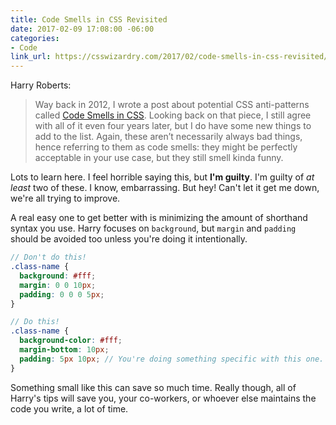 ```yaml
---
title: Code Smells in CSS Revisited
date: 2017-02-09 17:08:00 -06:00
categories:
- Code
link_url: https://csswizardry.com/2017/02/code-smells-in-css-revisited/
---
```


Harry Roberts:

> Way back in 2012, I wrote a post about potential CSS anti-patterns called [Code Smells in CSS](https://csswizardry.com/2012/11/code-smells-in-css/). Looking back on that piece, I still agree with all of it even four years later, but I do have some new things to add to the list. Again, these aren’t necessarily always bad things, hence referring to them as code smells: they might be perfectly acceptable in your use case, but they still smell kinda funny.

Lots to learn here. I feel horrible saying this, but **I'm guilty**. I'm guilty of *at least* two of these. I know, embarrassing. But hey! Can't let it get me down, we're all trying to improve. 

A real easy one to get better with is minimizing the amount of shorthand syntax you use. Harry focuses on `background`, but `margin` and `padding` should be avoided too unless you're doing it intentionally.

```scss
// Don't do this!
.class-name {
  background: #fff;
  margin: 0 0 10px;
  padding: 0 0 0 5px;
}

// Do this!
.class-name {
  background-color: #fff;
  margin-bottom: 10px;
  padding: 5px 10px; // You're doing something specific with this one.
}
```

Something small like this can save so much time. Really though, all of Harry's tips will save you, your co-workers, or whoever else maintains the code you write, a lot of time.
